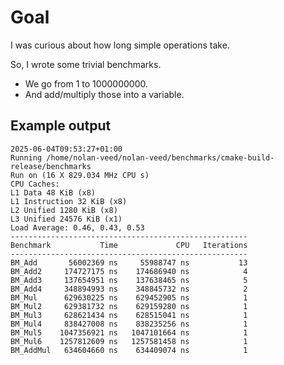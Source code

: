# Goal

I was curious about how long simple operations take.

So, I wrote some trivial benchmarks.
* We go from 1 to 1000000000.
* And add/multiply those into a variable. 

## Example output

    2025-06-04T09:53:27+01:00
    Running /home/nolan-veed/nolan-veed/benchmarks/cmake-build-release/benchmarks
    Run on (16 X 829.034 MHz CPU s)
    CPU Caches:
    L1 Data 48 KiB (x8)
    L1 Instruction 32 KiB (x8)
    L2 Unified 1280 KiB (x8)
    L3 Unified 24576 KiB (x1)
    Load Average: 0.46, 0.43, 0.53
    -----------------------------------------------------
    Benchmark           Time             CPU   Iterations
    -----------------------------------------------------
    BM_Add       56002369 ns     55988747 ns           13
    BM_Add2     174727175 ns    174686940 ns            4
    BM_Add3     137654951 ns    137638465 ns            5
    BM_Add4     348894993 ns    348845732 ns            2
    BM_Mul      629630225 ns    629452905 ns            1
    BM_Mul2     629381732 ns    629159280 ns            1
    BM_Mul3     628621434 ns    628515041 ns            1
    BM_Mul4     838427008 ns    838235256 ns            1
    BM_Mul5    1047356921 ns   1047101664 ns            1
    BM_Mul6    1257812609 ns   1257581458 ns            1
    BM_AddMul   634604660 ns    634409074 ns            1
